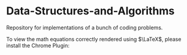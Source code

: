 # Data-Structures-and-Algorithms
Repository for implementations of a bunch of coding problems.

To view the math equations correctly rendered using $\LaTeX$, please install the Chrome Plugin: 
